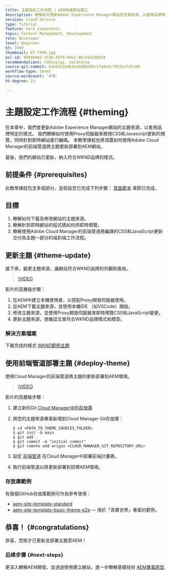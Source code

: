 ```yaml
---
title: 主題設定工作流程 | AEM快速網站建立
description: 瞭解如何更新Adobe Experience Manager網站的主題來源，以套用品牌特定的樣式。 瞭解如何使用Proxy伺服器檢視CSS和Javascript更新的即時預覽。 本教學課程也將涵蓋如何使用Adobe Cloud Manager的前端管道將主題更新部署到AEM網站。
version: Cloud Service
type: Tutorial
feature: Core Components
topic: Content Management, Development
role: Developer
level: Beginner
kt: 7498
thumbnail: KT-7498.jpg
exl-id: 98946462-1536-45f9-94e2-9bc5d41902d4
recommendations: noDisplay, noCatalog
source-git-commit: b3e9251bdb18a008be95c1fa9e5c79252a74fc98
workflow-type: tm+mt
source-wordcount: '479'
ht-degree: 1%

---
```


# 主題設定工作流程 {#theming}

在本章中，我們會更新Adobe Experience Manager網站的主題來源，以套用品牌特定的樣式。 我們瞭解如何使用Proxy伺服器來檢視CSS和Javascript更新的預覽，同時針對即時網站進行編碼。 本教學課程也將涵蓋如何使用Adobe Cloud Manager的前端管道將主題更新部署到AEM網站。

最後，我們的網站已更新，納入符合WKND品牌的樣式。

## 前提条件 {#prerequisites}

此教學課程包含多個部分，並假設您已完成下列步驟： [頁面範本](./page-templates.md) 章節已完成。

## 目標

1. 瞭解如何下載及修改網站的主題來源。
1. 瞭解針對即時網站的程式碼如何供即時預覽。
1. 瞭解使用Adobe Cloud Manager的前端管道將編譯的CSS和JavaScript更新交付為主題一部分的端到端工作流程。

## 更新主題 {#theme-update}

接下來，變更主題來源，讓網站符合WKND品牌的外觀和風格。

>[!VIDEO](https://video.tv.adobe.com/v/332918?quality=12&learn=on)

影片的高層級步驟：

1. 在AEM中建立本機使用者，以搭配Proxy開發伺服器使用。
1. 從AEM下載主題來源，並使用本機IDE （如VSCode）開啟。
1. 修改主題來源，並使用Proxy開發伺服器來即時預覽CSS和JavaScript變更。
1. 更新主題來源，使雜誌文章符合WKND品牌樣式和模型。

### 解決方案檔案

下載完成的樣式 [WKND範例主題](assets/theming/WKND-THEME-src-1.1.zip)

## 使用前端管道部署主題 {#deploy-theme}

使用Cloud Manager的前端管道將主題的更新部署到AEM環境。

>[!VIDEO](https://video.tv.adobe.com/v/338722?quality=12&learn=on)

影片的高層級步驟：

1. 建立新的Git [Cloud Manager中的存放庫](https://experienceleague.adobe.com/docs/experience-manager-cloud-manager/using/managing-code/cloud-manager-repositories.html)
1. 將您的主題來源專案新增到Cloud Manager Git存放庫：

   ```shell
   $ cd <PATH_TO_THEME_SOURCES_FOLDER>
   $ git init -b main
   $ git add .
   $ git commit -m "initial commit"
   $ git remote add origin <CLOUD_MANAGER_GIT_REPOSITORY_URL>
   ```

1. 設定 [前端管道](https://experienceleague.adobe.com/docs/experience-manager-cloud-service/implementing/using-cloud-manager/cicd-pipelines/introduction-ci-cd-pipelines.html) 在Cloud Manager中部署前端計畫碼。
1. 執行前端管道以將更新部署到目標AEM環境。

### 存放庫範例

有兩個GitHub存放庫範例可作為參考使用：

* [aem-site-template-standard](https://github.com/adobe/aem-site-template-standard)
* [aem-site-template-basic-theme-e2e](https://github.com/adobe/aem-site-template-basic-theme-e2e)  — 用於「真實世界」專案的範例。

## 恭喜！ {#congratulations}

恭喜，您剛才已更新並部署主題至AEM！

### 后续步骤 {#next-steps}

更深入瞭解AEM開發，並透過使用建立網站，進一步瞭解基礎技術 [AEM專案原型](../project-archetype/overview.md).
